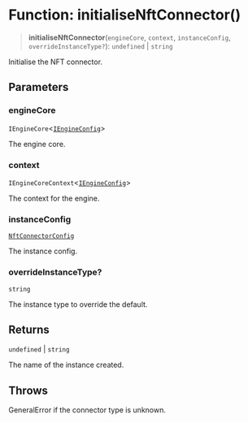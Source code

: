 # Function: initialiseNftConnector()

> **initialiseNftConnector**(`engineCore`, `context`, `instanceConfig`, `overrideInstanceType?`): `undefined` \| `string`

Initialise the NFT connector.

## Parameters

### engineCore

`IEngineCore`\<[`IEngineConfig`](../interfaces/IEngineConfig.md)\>

The engine core.

### context

`IEngineCoreContext`\<[`IEngineConfig`](../interfaces/IEngineConfig.md)\>

The context for the engine.

### instanceConfig

[`NftConnectorConfig`](../type-aliases/NftConnectorConfig.md)

The instance config.

### overrideInstanceType?

`string`

The instance type to override the default.

## Returns

`undefined` \| `string`

The name of the instance created.

## Throws

GeneralError if the connector type is unknown.

